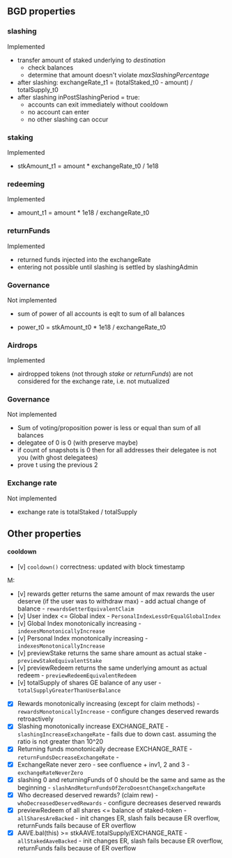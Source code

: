 ## BGD properties

### slashing

Implemented

- transfer amount of staked underlying to _destination_
  - check balances
  - determine that amount doesn't violate _maxSlashingPercentage_
- after slashing:
  exchangeRate_t1 = (totalStaked_t0 - amount) / totalSupply_t0
- after slashing inPostSlashingPeriod = true:
  - accounts can exit immediately without cooldown
  - no account can enter
  - no other slashing can occur

### staking

Implemented

- stkAmount_t1 = amount \* exchangeRate_t0 / 1e18

### redeeming

Implemented

- amount_t1 = amount \* 1e18 / exchangeRate_t0

### returnFunds

Implemented

- returned funds injected into the exchangeRate
- entering not possible until slashing is settled by slashingAdmin

### Governance

Not implemented

- sum of power of all accounts is eqlt to sum of all balances

- power_t0 = stkAmount_t0 \* 1e18 / exchangeRate_t0

### Airdrops

Implemented

- airdropped tokens (not through _stake_ or _returnFunds_) are not considered
  for the exchange rate, i.e. not mutualized

### Governance

Not implemented

- Sum of voting/proposition power is less or equal than sum of all balances
- delegatee of 0 is 0 (with preserve maybe)
- if count of snapshots is 0 then for all addresses their delegatee is not you
  (with ghost delegatees)
- prove t using the previous 2

### Exchange rate

Not implemented

- exchange rate is totalStaked / totalSupply

## Other properties

#### cooldown

- [v] `cooldown()` correctness: updated with block timestamp

M:

- [v] rewards getter returns the same amount of max rewards the user deserve (if the user was to withdraw max) - add actual change of balance - `rewardsGetterEquivalentClaim`
- [v] User index <= Global index - `PersonalIndexLessOrEqualGlobalIndex`
- [v] Global Index monotonically increasing - `indexesMonotonicallyIncrease`
- [v] Personal Index monotonically increasing - `indexesMonotonicallyIncrease`
- [v] previewStake returns the same share amount as actual stake - `previewStakeEquivalentStake`
- [v] previewRedeem returns the same underlying amount as actual redeem - `previewRedeemEquivalentRedeem`
- [v] totalSupply of shares GE balance of any user - `totalSupplyGreaterThanUserBalance`

- [x] Rewards monotonically increasing (except for claim methods) - `rewardsMonotonicallyIncrease` - configure changes deserved rewards retroactively
- [x] Slashing monotonically increase EXCHANGE_RATE - `slashingIncreaseExchangeRate` - fails due to down cast. assuming the ratio is not greater than 10^20
- [x] Returning funds monotonically decrease EXCHANGE_RATE - `returnFundsDecreaseExchangeRate` -
- [x] ExchangeRate never zero - see confluence + inv1, 2 and 3 - `exchangeRateNeverZero`
- [x] slashing 0 and returningFunds of 0 should be the same and same as the beginning - `slashAndReturnFundsOfZeroDoesntChangeExchangeRate`
- [x] Who decreased deserved rewards? (claim rew) - `whoDecreasedDeservedRewards` - configure decreases deserved rewards
- [x] previewRedeem of all shares <= balance of staked-token - `allSharesAreBacked` - init changes ER, slash fails because ER overflow, returnFunds fails because of ER overflow
- [x] AAVE.bal(this) >= stkAAVE.totalSupply/EXCHANGE_RATE - `allStakedAaveBacked` - init changes ER, slash fails because ER overflow, returnFunds fails because of ER overflow
